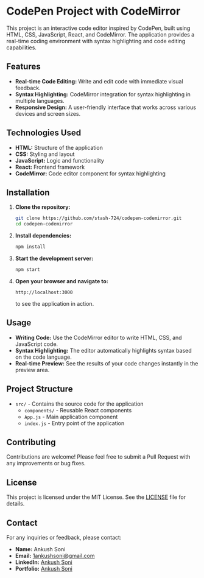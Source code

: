 # CodePen Project with CodeMirror

This project is an interactive code editor inspired by CodePen, built using HTML, CSS, JavaScript, React, and CodeMirror. The application provides a real-time coding environment with syntax highlighting and code editing capabilities.

## Features

- **Real-time Code Editing:** Write and edit code with immediate visual feedback.
- **Syntax Highlighting:** CodeMirror integration for syntax highlighting in multiple languages.
- **Responsive Design:** A user-friendly interface that works across various devices and screen sizes.

## Technologies Used

- **HTML:** Structure of the application
- **CSS:** Styling and layout
- **JavaScript:** Logic and functionality
- **React:** Frontend framework
- **CodeMirror:** Code editor component for syntax highlighting

## Installation

1. **Clone the repository:**

    ```bash
    git clone https://github.com/stash-724/codepen-codemirror.git
    cd codepen-codemirror
    ```

2. **Install dependencies:**

    ```bash
    npm install
    ```

3. **Start the development server:**

    ```bash
    npm start
    ```

4. **Open your browser and navigate to:**

    ```
    http://localhost:3000
    ```

    to see the application in action.

## Usage

- **Writing Code:** Use the CodeMirror editor to write HTML, CSS, and JavaScript code.
- **Syntax Highlighting:** The editor automatically highlights syntax based on the code language.
- **Real-time Preview:** See the results of your code changes instantly in the preview area.

## Project Structure

- `src/` - Contains the source code for the application
  - `components/` - Reusable React components
  - `App.js` - Main application component
  - `index.js` - Entry point of the application

## Contributing

Contributions are welcome! Please feel free to submit a Pull Request with any improvements or bug fixes.

## License

This project is licensed under the MIT License. See the [LICENSE](LICENSE) file for details.

## Contact

For any inquiries or feedback, please contact:

- **Name:** Ankush Soni
- **Email:** 1ankushsoni@gmail.com
- **LinkedIn:** [Ankush Soni](https://www.linkedin.com/in/ankush-soni/)
- **Portfolio:** [Ankush Soni](https://ankushsoni.netlify.app)
